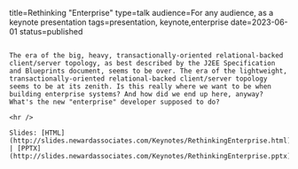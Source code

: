 title=Rethinking "Enterprise"
type=talk
audience=For any audience, as a keynote presentation
tags=presentation, keynote,enterprise
date=2023-06-01
status=published
~~~~~~

The era of the big, heavy, transactionally-oriented relational-backed client/server topology, as best described by the J2EE Specification and Blueprints document, seems to be over. The era of the lightweight, transactionally-oriented relational-backed client/server topology seems to be at its zenith. Is this really where we want to be when building enterprise systems? And how did we end up here, anyway? What's the new "enterprise" developer supposed to do?
    
<hr />

Slides: [HTML](http://slides.newardassociates.com/Keynotes/RethinkingEnterprise.html) | [PPTX](http://slides.newardassociates.com/Keynotes/RethinkingEnterprise.pptx)
